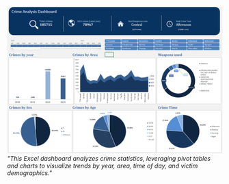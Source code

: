 ![Los angeles crime analysis](Dashboard/Screenshot%202025-09-07%20204111.png)
*"This Excel dashboard analyzes crime statistics, leveraging pivot tables and charts to visualize trends by year, area, time of day, and victim demographics."*